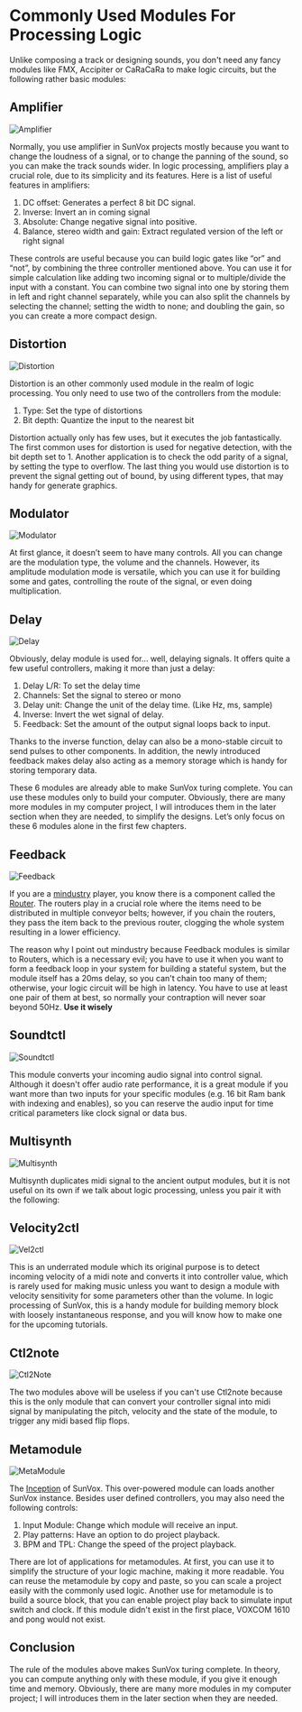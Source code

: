# Commonly Used Modules For Processing Logic

Unlike composing a track or designing sounds, you don't need any fancy modules like FMX, Accipiter or CaRaCaRa to make logic circuits, but the following rather basic modules:

## Amplifier
![Amplifier](../images/basic_modules/Amplifier.png)

Normally, you use amplifier in SunVox projects mostly because you want to change the loudness of a signal, or to change the panning of the sound, so you can make the track sounds wider. In logic processing, amplifiers play a crucial role, due to its simplicity and its features. Here is a list of useful features in amplifiers:

1. DC offset: Generates a perfect 8 bit DC signal.
2. Inverse: Invert an in coming signal
3. Absolute: Change negative signal into positive.
4. Balance, stereo width and gain: Extract regulated version of the left or right signal

These controls are useful because you can build logic gates like “or” and “not”, by combining the three controller mentioned above. You can use it for simple calculation like adding two incoming signal or to multiple/divide the input with a constant. You can combine two signal into one by storing them in left and right channel separately, while you can also split the channels by selecting the channel; setting the width to none; and doubling the gain, so you can create a more compact design.

## Distortion
![Distortion](../images/basic_modules/Distortion.png)

Distortion is an other commonly used module in the realm of logic processing. You only need to use two of the controllers from the module:

1. Type: Set the type of distortions
2. Bit depth: Quantize the input to the nearest bit

Distortion actually only has few uses, but it executes the job fantastically. The first common uses for distortion is used for negative detection, with the bit depth set to 1. Another application is to check the odd parity of a signal, by setting the type to overflow. The last thing you would use distortion is to prevent the signal getting out of bound, by using different types, that may handy for generate graphics.

## Modulator
![Modulator](../images/basic_modules/Modulator.png)

At first glance, it doesn’t seem to have many controls. All you can change are the modulation type, the volume and the channels. However, its amplitude modulation mode is versatile, which you can use it for building some and gates, controlling the route of the signal, or even doing multiplication.

## Delay
![Delay](../images/basic_modules/Delay.png)

Obviously, delay module is used for… well, delaying signals. It offers quite a few useful controllers, making it more than just a delay:

1. Delay L/R: To set the delay time
2. Channels: Set the signal to stereo or mono
3. Delay unit: Change the unit of the delay time. (Like Hz, ms, sample)
4. Inverse: Invert the wet signal of delay.
5. Feedback: Set the amount of the output signal loops back to input.

Thanks to the inverse function, delay can also be a mono-stable circuit to send pulses to other components. In addition, the newly introduced feedback makes delay also acting as a memory storage which is handy for storing temporary data.

These 6 modules are already able to make SunVox turing complete. You can use these modules only to build your computer. Obviously, there are many more modules in my computer project, I will introduces them in the later section when they are needed, to simplify the designs. Let’s only focus on these 6 modules alone in the first few chapters.

## Feedback
![Feedback](../images/basic_modules/Feedback.png)

If you are a [mindustry](https://mindustrygame.github.io/) player, you know there is a component called the [Router](https://youtu.be/6zoRd5ACaBc?si=E_YH5bNjN30RNEx1&t=194). The routers play in a crucial role where the items need to be distributed in multiple conveyor belts; however, if you chain the routers, they pass the item back to the previous router, clogging the whole system resulting in a lower efficiency. 

The reason why I point out mindustry because Feedback modules is similar to Routers, which is a necessary evil; you have to use it when you want to form a feedback loop in your system for building a stateful system, but the module itself has a 20ms delay, so you can't chain too many of them; otherwise, your logic circuit will be high in latency. You have to use at least one pair of them at best, so normally your contraption will never soar beyond 50Hz. **Use it wisely**

## Soundtctl
![Soundtctl](../images/basic_modules/Sound2Ctl.png)

This module converts your incoming audio signal into control signal. Although it doesn't offer audio rate performance, it is a great module if you want more than two inputs for your specific modules (e.g. 16 bit Ram bank with indexing and enables), so you can reserve the audio input for time critical parameters like clock signal or data bus.

## Multisynth
![Multisynth](../images/basic_modules/MultiSynth.png)

Multisynth duplicates midi signal to the ancient output modules, but it is not useful on its own if we talk about logic processing, unless you pair it with the following:

## Velocity2ctl
![Vel2ctl](../images/basic_modules/Velocity2Ctl.png)

This is an underrated module which its original purpose is to detect incoming velocity of a midi note and converts it into controller value, which is rarely used for making music unless you want to design a module with velocity sensitivity for some parameters other than the volume. In logic processing of SunVox, this is a handy module for building memory block with loosely instantaneous response, and you will know how to make one for the upcoming tutorials.

## Ctl2note
![Ctl2Note](../images/basic_modules/Ctl2Note.png)

The two modules above will be useless if you can't use Ctl2note because this is the only module that can convert your controller signal into midi signal by manipulating the pitch, velocity and the state of the module, to trigger any midi based flip flops.

## Metamodule
![MetaModule](../images/basic_modules/MetaModule.png)

The [Inception](https://www.youtube.com/watch?v=c0Gvwo6yyyA) of SunVox. This over-powered module can loads another SunVox instance. Besides user defined controllers, you may also need the following controls:

1. Input Module: Change which module will receive an input.
2. Play patterns: Have an option to do project playback.
3. BPM and TPL: Change the speed of the project playback.

There are lot of applications for metamodules. At first, you can use it to simplify the structure of your logic machine, making it more readable. You can reuse the metamodule by copy and paste, so you can scale a project easily with the commonly used logic. Another use for metamodule is to build a source block, that you can enable project play back to simulate input switch and clock. If this module didn't exist in the first place, VOXCOM 1610 and pong would not exist.

## Conclusion
The rule of the modules above makes SunVox turing complete. In theory, you can compute anything only with these module, if you give it enough time and memory. Obviously, there are many more modules in my computer project; I will introduces them in the later section when they are needed.